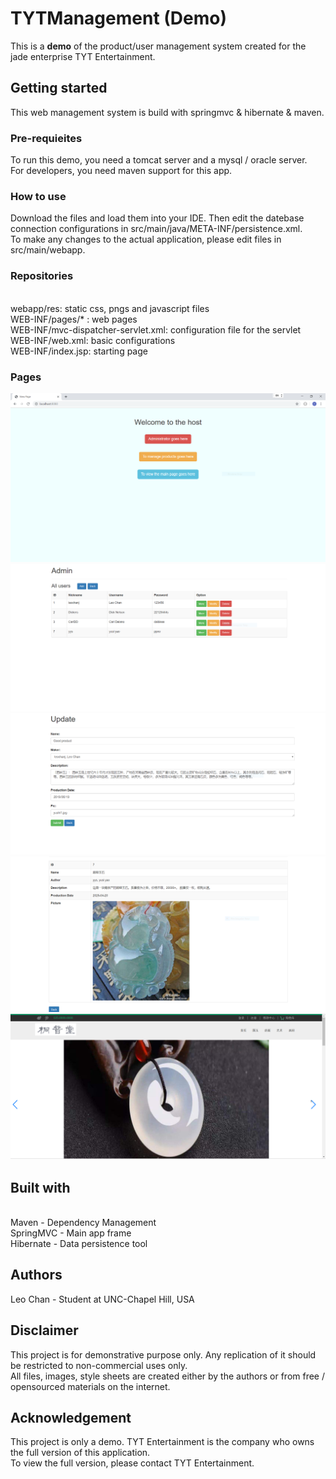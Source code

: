# TYTManagement (Demo)
This is a <b>demo</b> of the product/user management system created for the jade enterprise TYT Entertainment. 


## Getting started
This web management system is build with springmvc & hibernate & maven.


### Pre-requieites
To run this demo, you need a tomcat server and a mysql / oracle server.  <br /> For developers, you need maven support for this app.


### How to use
Download the files and load them into your IDE. Then edit the datebase connection configurations in src/main/java/META-INF/persistence.xml. <br />
To make any changes to the actual application, please edit files in src/main/webapp.


### Repositories
 <br />webapp/res: static css, pngs and javascript files
 <br />WEB-INF/pages/* : web pages
 <br />WEB-INF/mvc-dispatcher-servlet.xml: configuration file for the servlet
 <br />WEB-INF/web.xml: basic configurations
 <br />WEB-INF/index.jsp: starting page
 
 
### Pages
![INDEX](tyt/index.PNG)
![USERS](tyt/users.PNG)
![EDIT](tyt/edit.PNG)
![PRODUCT](tyt/product.PNG)
![IMAGE](tyt/page.png)
## Built with
 <br />Maven - Dependency Management
 <br />SpringMVC - Main app frame
 <br />Hibernate - Data persistence tool


## Authors
Leo Chan - Student at UNC-Chapel Hill, USA


## Disclaimer
This project is for demonstrative purpose only. Any replication of it should be restricted to non-commercial uses only.  <br />
All files, images, style sheets are created either by the authors or from free / opensourced materials on the internet.  <br />


## Acknowledgement
This project is only a demo. TYT Entertainment is the company who owns the full version of this application.  <br />To view the full version, please contact TYT Entertainment.

